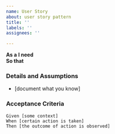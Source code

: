 ```yaml
---
name: User Story
about: user story pattern
title: ''
labels: ''
assignees: ''

---
```


**As a** 
 **I need**  
 **So that** 
### Details and Assumptions
 * [document what you know]
   
 ### Acceptance Criteria  
   
 ```gherkin
 Given [some context]
 When [certain action is taken]
 Then [the outcome of action is observed]
 ```
